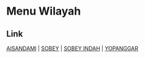 # Menu Wilayah

## Link

[AISANDAMI](https://github.com/gigit-pemilu/pemilu-2024-92-papua-barat/tree/main/pileg-dpr/hitung-suara/sub/92-papua-barat/sub/07-teluk-wondama/sub/03-teluk-duairi/sub/2001-aisandami)
 | 
[SOBEY](https://github.com/gigit-pemilu/pemilu-2024-92-papua-barat/tree/main/pileg-dpr/hitung-suara/sub/92-papua-barat/sub/07-teluk-wondama/sub/03-teluk-duairi/sub/2002-sobey)
 | 
[SOBEY INDAH](https://github.com/gigit-pemilu/pemilu-2024-92-papua-barat/tree/main/pileg-dpr/hitung-suara/sub/92-papua-barat/sub/07-teluk-wondama/sub/03-teluk-duairi/sub/2011-sobey-indah)
 | 
[YOPANGGAR](https://github.com/gigit-pemilu/pemilu-2024-92-papua-barat/tree/main/pileg-dpr/hitung-suara/sub/92-papua-barat/sub/07-teluk-wondama/sub/03-teluk-duairi/sub/2006-yopanggar)

